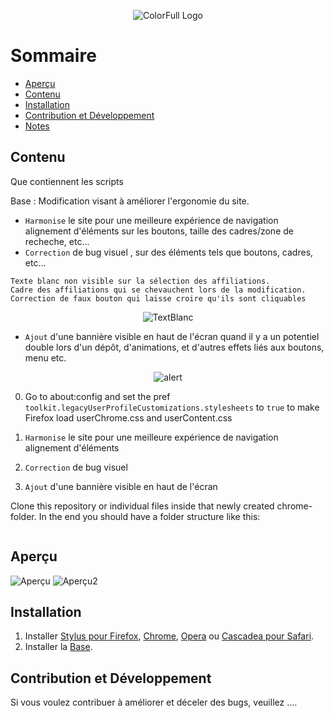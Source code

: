 <p align="center">
  <img alt="ColorFull Logo" src="https://i.imgur.com/IhsojxA.png">
  <br>
  

# Sommaire

  * [Aperçu](#Aperçu)
  * [Contenu](#Contenu)
  * [Installation](#installation)
  * [Contribution et Développement](#Contribution-et-Développement)
  * [Notes](#notes)

## Contenu

Que contiennent les scripts

Base : Modification visant à améliorer l'ergonomie du site.
- `Harmonise` le site pour une meilleure expérience de navigation alignement d'éléments sur les boutons, taille des cadres/zone de recheche, etc...
- `Correction` de bug visuel , sur des éléments tels que boutons, cadres, etc...
```
Texte blanc non visible sur la sélection des affiliations.
Cadre des affiliations qui se chevauchent lors de la modification.
Correction de faux bouton qui laisse croire qu'ils sont cliquables

```
<p align="center">
  <img alt="TextBlanc" src="https://i.imgur.com/rKENzmx.png">
  <br>

- `Ajout` d'une bannière visible en haut de l'écran quand il y a un potentiel double lors d'un dépôt, d'animations, et d'autres effets liés aux boutons, menu etc.
<p align="center">
  <img alt="alert" src="https://i.imgur.com/c4MFMG3.png">
  <br>

0. Go to about:config and set the pref `toolkit.legacyUserProfileCustomizations.stylesheets` to `true` to make Firefox load userChrome.css and userContent.css

1. `Harmonise` le site pour une meilleure expérience de navigation alignement d'éléments
2. `Correction` de bug visuel
3.  `Ajout` d'une bannière visible en haut de l'écran

Clone this repository or individual files inside that newly created chrome-folder.
In the end you should have a folder structure like this:

```

```


  
## Aperçu

![Aperçu](https://i.imgur.com/2XUcOQC.png)
![Aperçu2](https://i.imgur.com/LpmhLVM.png)

## Installation

1. Installer [Stylus pour Firefox](https://addons.mozilla.org/en-US/firefox/addon/styl-us/), [Chrome](https://chrome.google.com/webstore/detail/stylus/clngdbkpkpeebahjckkjfobafhncgmne), [Opera](https://addons.opera.com/en-gb/extensions/details/stylus/) ou [Cascadea pour Safari](https://cascadea.app/).
2. Installer la [Base](https://github.com/Hypersoby/Hal-Inrae-Scripts/raw/master/Base.user.css).

## Contribution et Développement

Si vous voulez contribuer à améliorer et déceler des bugs, veuillez ....

